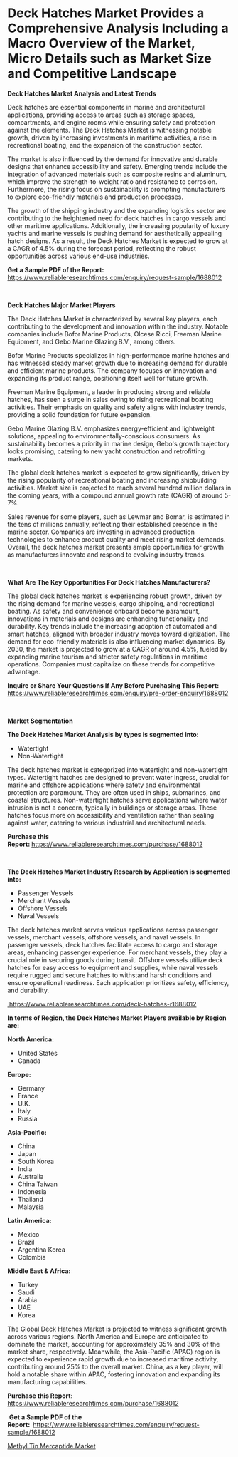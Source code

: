 <p><h1>Deck Hatches Market Provides a Comprehensive Analysis Including a Macro Overview of the Market, Micro Details such as Market Size and Competitive Landscape</h1></p><p><strong>Deck Hatches Market Analysis and Latest Trends</strong></p>
<p><p>Deck hatches are essential components in marine and architectural applications, providing access to areas such as storage spaces, compartments, and engine rooms while ensuring safety and protection against the elements. The Deck Hatches Market is witnessing notable growth, driven by increasing investments in maritime activities, a rise in recreational boating, and the expansion of the construction sector. </p><p>The market is also influenced by the demand for innovative and durable designs that enhance accessibility and safety. Emerging trends include the integration of advanced materials such as composite resins and aluminum, which improve the strength-to-weight ratio and resistance to corrosion. Furthermore, the rising focus on sustainability is prompting manufacturers to explore eco-friendly materials and production processes. </p><p>The growth of the shipping industry and the expanding logistics sector are contributing to the heightened need for deck hatches in cargo vessels and other maritime applications. Additionally, the increasing popularity of luxury yachts and marine vessels is pushing demand for aesthetically appealing hatch designs. As a result, the Deck Hatches Market is expected to grow at a CAGR of 4.5% during the forecast period, reflecting the robust opportunities across various end-use industries.</p></p>
<p><strong>Get a Sample PDF of the Report:&nbsp;</strong> <a href="https://www.reliableresearchtimes.com/enquiry/request-sample/1688012?utm_campaign=2464&utm_medium=2&utm_source=Github&utm_content=ia&utm_term=31032025&utm_id=deck-hatches">https://www.reliableresearchtimes.com/enquiry/request-sample/1688012</a></p>
<p>&nbsp;</p>
<p><strong>Deck Hatches Major Market Players</strong></p>
<p><p>The Deck Hatches Market is characterized by several key players, each contributing to the development and innovation within the industry. Notable companies include Bofor Marine Products, Olcese Ricci, Freeman Marine Equipment, and Gebo Marine Glazing B.V., among others.</p><p>Bofor Marine Products specializes in high-performance marine hatches and has witnessed steady market growth due to increasing demand for durable and efficient marine products. The company focuses on innovation and expanding its product range, positioning itself well for future growth.</p><p>Freeman Marine Equipment, a leader in producing strong and reliable hatches, has seen a surge in sales owing to rising recreational boating activities. Their emphasis on quality and safety aligns with industry trends, providing a solid foundation for future expansion.</p><p>Gebo Marine Glazing B.V. emphasizes energy-efficient and lightweight solutions, appealing to environmentally-conscious consumers. As sustainability becomes a priority in marine design, Gebo's growth trajectory looks promising, catering to new yacht construction and retrofitting markets.</p><p>The global deck hatches market is expected to grow significantly, driven by the rising popularity of recreational boating and increasing shipbuilding activities. Market size is projected to reach several hundred million dollars in the coming years, with a compound annual growth rate (CAGR) of around 5-7%.</p><p>Sales revenue for some players, such as Lewmar and Bomar, is estimated in the tens of millions annually, reflecting their established presence in the marine sector. Companies are investing in advanced production technologies to enhance product quality and meet rising market demands. Overall, the deck hatches market presents ample opportunities for growth as manufacturers innovate and respond to evolving industry trends.</p></p>
<p>&nbsp;</p>
<p><strong>What Are The Key Opportunities For Deck Hatches Manufacturers?</strong></p>
<p><p>The global deck hatches market is experiencing robust growth, driven by the rising demand for marine vessels, cargo shipping, and recreational boating. As safety and convenience onboard become paramount, innovations in materials and designs are enhancing functionality and durability. Key trends include the increasing adoption of automated and smart hatches, aligned with broader industry moves toward digitization. The demand for eco-friendly materials is also influencing market dynamics. By 2030, the market is projected to grow at a CAGR of around 4.5%, fueled by expanding marine tourism and stricter safety regulations in maritime operations. Companies must capitalize on these trends for competitive advantage.</p></p>
<p><strong>Inquire or Share Your Questions If Any Before Purchasing This Report:</strong> <a href="https://www.reliableresearchtimes.com/enquiry/pre-order-enquiry/1688012?utm_campaign=2464&utm_medium=2&utm_source=Github&utm_content=ia&utm_term=31032025&utm_id=deck-hatches">https://www.reliableresearchtimes.com/enquiry/pre-order-enquiry/1688012</a></p>
<p>&nbsp;</p>
<p><strong>Market Segmentation</strong></p>
<p><strong>The Deck Hatches Market Analysis by types is segmented into:</strong></p>
<p><ul><li>Watertight</li><li>Non-Watertight</li></ul></p>
<p><p>The deck hatches market is categorized into watertight and non-watertight types. Watertight hatches are designed to prevent water ingress, crucial for marine and offshore applications where safety and environmental protection are paramount. They are often used in ships, submarines, and coastal structures. Non-watertight hatches serve applications where water intrusion is not a concern, typically in buildings or storage areas. These hatches focus more on accessibility and ventilation rather than sealing against water, catering to various industrial and architectural needs.</p></p>
<p><strong>Purchase this Report:&nbsp;</strong><a href="https://www.reliableresearchtimes.com/purchase/1688012?utm_campaign=2464&utm_medium=2&utm_source=Github&utm_content=ia&utm_term=31032025&utm_id=deck-hatches">https://www.reliableresearchtimes.com/purchase/1688012</a></p>
<p>&nbsp;</p>
<p><strong>The Deck Hatches Market Industry Research by Application is segmented into:</strong></p>
<p><ul><li>Passenger Vessels</li><li>Merchant Vessels</li><li>Offshore Vessels</li><li>Naval Vessels</li></ul></p>
<p><p>The deck hatches market serves various applications across passenger vessels, merchant vessels, offshore vessels, and naval vessels. In passenger vessels, deck hatches facilitate access to cargo and storage areas, enhancing passenger experience. For merchant vessels, they play a crucial role in securing goods during transit. Offshore vessels utilize deck hatches for easy access to equipment and supplies, while naval vessels require rugged and secure hatches to withstand harsh conditions and ensure operational readiness. Each application prioritizes safety, efficiency, and durability.</p></p>
<p><a href="https://www.reliableresearchtimes.com/deck-hatches-r1688012?utm_campaign=2464&utm_medium=2&utm_source=Github&utm_content=ia&utm_term=31032025&utm_id=deck-hatches">&nbsp;https://www.reliableresearchtimes.com/deck-hatches-r1688012</a></p>
<p><strong>In terms of Region, the Deck Hatches Market Players available by Region are:</strong></p>
<p>
    <p> <strong> North America: </strong>
        <ul>
            <li>United States</li>
            <li>Canada</li>
        </ul>
        </p> 
    <p> <strong> Europe: </strong>
        <ul>
            <li>Germany</li>
            <li>France</li>
            <li>U.K.</li>
            <li>Italy</li>
            <li>Russia</li>
        </ul>
        </p> 
    <p> <strong> Asia-Pacific: </strong>
        <ul>
            <li>China</li>
            <li>Japan</li>
            <li>South Korea</li>
            <li>India</li>
            <li>Australia</li>
            <li>China Taiwan</li>
            <li>Indonesia</li>
            <li>Thailand</li>
            <li>Malaysia</li>
        </ul>
        </p> 
    <p> <strong> Latin America: </strong>
        <ul>
            <li>Mexico</li>
            <li>Brazil</li>
            <li>Argentina Korea</li>
            <li>Colombia</li>
        </ul>
        </p> 
    <p> <strong> Middle East & Africa: </strong>
        <ul>
            <li>Turkey</li>
            <li>Saudi</li>
            <li>Arabia</li>
            <li>UAE</li>
            <li>Korea</li>
        </ul>
    </p>
    </p>
<p><p>The Global Deck Hatches Market is projected to witness significant growth across various regions. North America and Europe are anticipated to dominate the market, accounting for approximately 35% and 30% of the market share, respectively. Meanwhile, the Asia-Pacific (APAC) region is expected to experience rapid growth due to increased maritime activity, contributing around 25% to the overall market. China, as a key player, will hold a notable share within APAC, fostering innovation and expanding its manufacturing capabilities.</p></p>
<p><strong>Purchase this Report: </strong><a href="https://www.reliableresearchtimes.com/purchase/1688012?utm_campaign=2464&utm_medium=2&utm_source=Github&utm_content=ia&utm_term=31032025&utm_id=deck-hatches">https://www.reliableresearchtimes.com/purchase/1688012</a></p>
<p>&nbsp;<strong>Get a Sample PDF of the Report:&nbsp;&nbsp;</strong><a href="https://www.reliableresearchtimes.com/enquiry/request-sample/1688012?utm_campaign=2464&utm_medium=2&utm_source=Github&utm_content=ia&utm_term=31032025&utm_id=deck-hatches">https://www.reliableresearchtimes.com/enquiry/request-sample/1688012</a></p>
<p><strong></strong></p>
<p><p><a href="https://github.com/chungwimbu4/Market-Research-Report-List-1/blob/main/methyl-tin-mercaptide-market.md?utm_campaign=2464&utm_medium=2&utm_source=Github&utm_content=ia&utm_term=31032025&utm_id=deck-hatches">Methyl Tin Mercaptide Market</a></p></p>